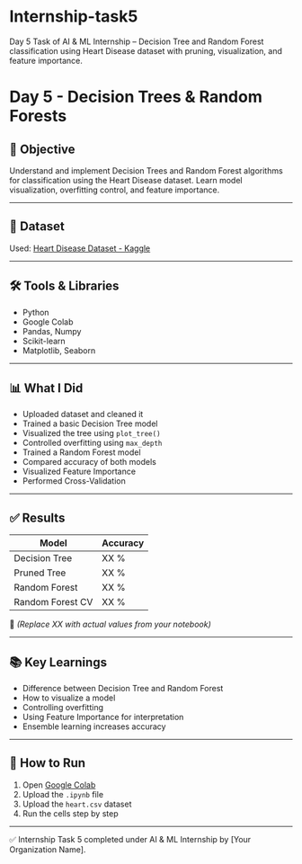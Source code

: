 # Internship-task5
Day 5 Task of AI &amp; ML Internship – Decision Tree and Random Forest classification using Heart Disease dataset with pruning, visualization, and feature importance.
# Day 5 - Decision Trees & Random Forests

## 📌 Objective
Understand and implement Decision Trees and Random Forest algorithms for classification using the Heart Disease dataset. Learn model visualization, overfitting control, and feature importance.

---

## 📂 Dataset
Used: [Heart Disease Dataset - Kaggle](https://www.kaggle.com/datasets/johnsmith88/heart-disease-dataset)

---

## 🛠️ Tools & Libraries
- Python
- Google Colab
- Pandas, Numpy
- Scikit-learn
- Matplotlib, Seaborn

---

## 📊 What I Did
- Uploaded dataset and cleaned it
- Trained a basic Decision Tree model
- Visualized the tree using `plot_tree()`
- Controlled overfitting using `max_depth`
- Trained a Random Forest model
- Compared accuracy of both models
- Visualized Feature Importance
- Performed Cross-Validation

---

## ✅ Results

| Model            | Accuracy |
|------------------|----------|
| Decision Tree    | XX %     |
| Pruned Tree      | XX %     |
| Random Forest    | XX %     |
| Random Forest CV | XX %     |

📌 *(Replace XX with actual values from your notebook)*

---

## 📚 Key Learnings
- Difference between Decision Tree and Random Forest
- How to visualize a model
- Controlling overfitting
- Using Feature Importance for interpretation
- Ensemble learning increases accuracy

---

## 📝 How to Run
1. Open [Google Colab](https://colab.research.google.com)
2. Upload the `.ipynb` file
3. Upload the `heart.csv` dataset
4. Run the cells step by step

---

✅ Internship Task 5 completed under AI & ML Internship by [Your Organization Name].
